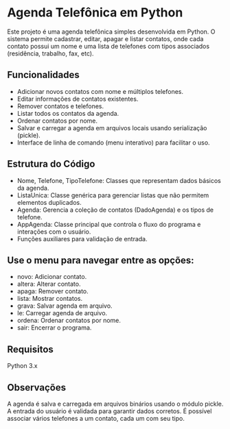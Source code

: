 # Agenda Telefônica em Python
Este projeto é uma agenda telefônica simples desenvolvida em Python. O sistema permite cadastrar, editar, apagar e listar contatos, onde cada contato possui um nome e uma lista de telefones com tipos associados (residência, trabalho, fax, etc).

## Funcionalidades
- Adicionar novos contatos com nome e múltiplos telefones.
- Editar informações de contatos existentes.
- Remover contatos e telefones.
- Listar todos os contatos da agenda.
- Ordenar contatos por nome.
- Salvar e carregar a agenda em arquivos locais usando serialização (pickle).
- Interface de linha de comando (menu interativo) para facilitar o uso.

## Estrutura do Código
- Nome, Telefone, TipoTelefone: Classes que representam dados básicos da agenda.
- ListaUnica: Classe genérica para gerenciar listas que não permitem elementos duplicados.
- Agenda: Gerencia a coleção de contatos (DadoAgenda) e os tipos de telefone.
- AppAgenda: Classe principal que controla o fluxo do programa e interações com o usuário.
- Funções auxiliares para validação de entrada.

## Use o menu para navegar entre as opções:
- novo: Adicionar contato.
- altera: Alterar contato.
- apaga: Remover contato.
- lista: Mostrar contatos.
- grava: Salvar agenda em arquivo.
- le: Carregar agenda de arquivo.
- ordena: Ordenar contatos por nome.
- sair: Encerrar o programa.

## Requisitos
Python 3.x

## Observações
A agenda é salva e carregada em arquivos binários usando o módulo pickle.
A entrada do usuário é validada para garantir dados corretos.
É possível associar vários telefones a um contato, cada um com seu tipo.
